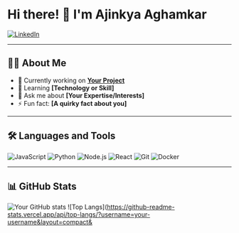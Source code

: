 # Hi there! 👋 I'm Ajinkya Aghamkar  

[![LinkedIn]([https://img.shields.io/badge/LinkedIn-blue?style=flat-square&logo=linkedin)](https://www.linkedin.com/in/your-profile](https://www.linkedin.com/in/ajinkya-aghamkar/))

---

## 👨‍💻 About Me
- 🔭 Currently working on **[Your Project](https://github.com/your-project)**
- 🌱 Learning **[Technology or Skill]** 
- 💬 Ask me about **[Your Expertise/Interests]**
- ⚡ Fun fact: **[A quirky fact about you]**
  
---

## 🛠️ Languages and Tools

![JavaScript](https://img.shields.io/badge/-JavaScript-F7DF1E?style=flat&logo=javascript&logoColor=black)
![Python](https://img.shields.io/badge/-Python-3776AB?style=flat&logo=python&logoColor=white)
![Node.js](https://img.shields.io/badge/-Node.js-339933?style=flat&logo=nodedotjs&logoColor=white)
![React](https://img.shields.io/badge/-React-61DAFB?style=flat&logo=react&logoColor=black)
![Git](https://img.shields.io/badge/-Git-F05032?style=flat&logo=git&logoColor=white)
![Docker](https://img.shields.io/badge/-Docker-2496ED?style=flat&logo=docker&logoColor=white)

---

## 📊 GitHub Stats

![Your GitHub stats](https://github-readme-stats.vercel.app/api?username=avaghamkar&show_icons=true&theme=radical)
![Top Langs](https://github-readme-stats.vercel.app/api/top-langs/?username=your-username&layout=compact&
